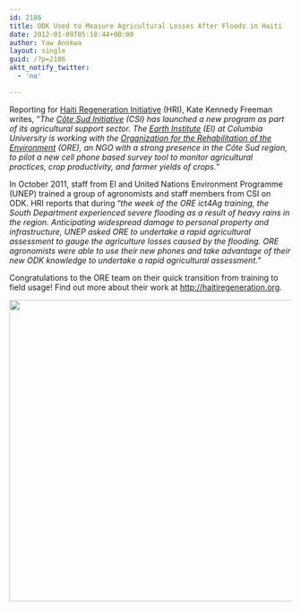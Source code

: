 ```yaml
---
id: 2186
title: ODK Used to Measure Agricultural Losses After Floods in Haiti
date: 2012-01-09T05:18:44+00:00
author: Yaw Anokwa
layout: single
guid: /?p=2186
aktt_notify_twitter:
  - 'no'

---
```

Reporting for [Haiti Regeneration Initiative](http://haitiregeneration.org/node/993) (HRI), Kate Kennedy Freeman writes, &#8220;_The [Côte Sud Initiative](http://haitiregeneration.org/csi_intro_wsubs) (CSI) has launched a new program as part of its agricultural support sector. The [Earth Institute](http://earth.columbia.edu) (EI) at Columbia University is working with the [Organization for the Rehabilitation of the Environment](http://oreworld.org) (ORE), an NGO with a strong presence in the Côte Sud region, to pilot a new cell phone based survey tool to monitor agricultural practices, crop productivity, and farmer yields of crops._&#8221;

In October 2011, staff from EI and United Nations Environment Programme (UNEP) trained a group of agronomists and staff members from CSI on ODK. HRI reports that during &#8220;_the week of the ORE ict4Ag training, the South Department experienced severe flooding as a result of heavy rains in the region. Anticipating widespread damage to personal property and infrastructure, UNEP asked ORE to undertake a rapid agricultural assessment to gauge the agriculture losses caused by the flooding. ORE agronomists were able to use their new phones and take advantage of their new ODK knowledge to undertake a rapid agricultural assessment._&#8221;

Congratulations to the ORE team on their quick transition from training to field usage! Find out more about their work at <http://haitiregeneration.org>.

<img src="http://www.haitiregeneration.org/sites/hri7/files/styles/large/public/Outdoors.JPG" width="538" />
